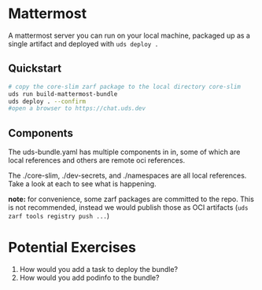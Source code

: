 # Mattermost

A mattermost server you can run on your local machine, packaged up as a single artifact and deployed with `uds deploy .`

## Quickstart

```sh
# copy the core-slim zarf package to the local directory core-slim
uds run build-mattermost-bundle
uds deploy . --confirm
#open a browser to https://chat.uds.dev
```

## Components

The uds-bundle.yaml has multiple components in in, some of which are local references and others are remote oci references.

The ./core-slim, ./dev-secrets, and ./namespaces are all local references. Take a look at each to see what is happening.

**note:** for convenience, some zarf packages are committed to the repo. This is not recommended, instead we would publish those as OCI artifacts (`uds zarf tools registry push ...`)

# Potential Exercises

1. How would you add a task to deploy the bundle?
2. How would you add podinfo to the bundle?
